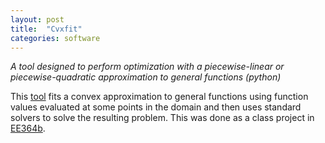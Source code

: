 ```yaml
---
layout: post
title:  "Cvxfit"
categories: software
---
```

_A tool designed to perform optimization with a piecewise-linear or piecewise-quadratic approximation to general functions (python)_

<!--more-->

This [tool](https://github.com/mainakch/cvxfit) fits a convex approximation to general functions using function values evaluated at some points in the domain and then uses standard solvers to solve the resulting problem.  This was done as a class project in [EE364b](https://web.stanford.edu/class/ee364b/).
